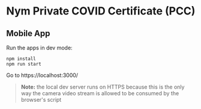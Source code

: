 # Nym Private COVID Certificate (PCC)

## Mobile App

Run the apps in dev mode:

```
npm install
npm run start
```

Go to https://localhost:3000/

> **Note:** the local dev server runs on HTTPS because this is the only way the camera video stream is allowed to be consumed by the browser's script

